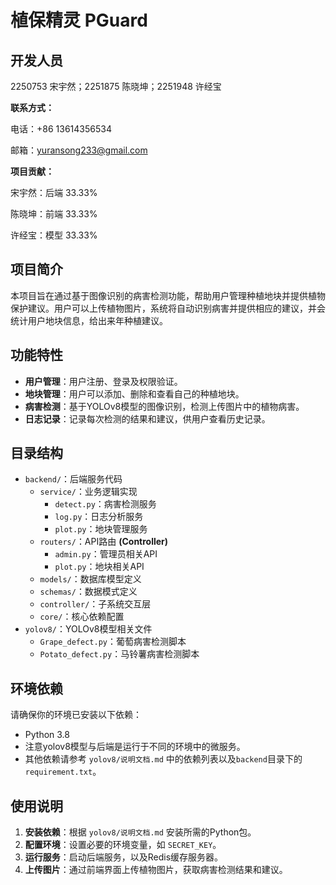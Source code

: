 # 植保精灵 PGuard

## 开发人员

2250753 宋宇然；2251875 陈晓坤；2251948 许经宝

**联系方式：**

电话：+86 13614356534

邮箱：yuransong233@gmail.com

**项目贡献：**

宋宇然：后端 33.33%

陈晓坤：前端 33.33%

许经宝：模型 33.33%

## 项目简介

本项目旨在通过基于图像识别的病害检测功能，帮助用户管理种植地块并提供植物保护建议。用户可以上传植物图片，系统将自动识别病害并提供相应的建议，并会统计用户地块信息，给出来年种植建议。

## 功能特性

- **用户管理**：用户注册、登录及权限验证。
- **地块管理**：用户可以添加、删除和查看自己的种植地块。
- **病害检测**：基于YOLOv8模型的图像识别，检测上传图片中的植物病害。
- **日志记录**：记录每次检测的结果和建议，供用户查看历史记录。

## 目录结构

- `backend/`：后端服务代码
  - `service/`：业务逻辑实现
    - `detect.py`：病害检测服务
    - `log.py`：日志分析服务
    - `plot.py`：地块管理服务
  - `routers/`：API路由 **(Controller)**
    - `admin.py`：管理员相关API
    - `plot.py`：地块相关API
  - `models/`：数据库模型定义
  - `schemas/`：数据模式定义
  - `controller/`：子系统交互层
  - `core/`：核心依赖配置
- `yolov8/`：YOLOv8模型相关文件
  - `Grape_defect.py`：葡萄病害检测脚本
  - `Potato_defect.py`：马铃薯病害检测脚本

## 环境依赖

请确保你的环境已安装以下依赖：

- Python 3.8
- 注意yolov8模型与后端是运行于不同的环境中的微服务。
- 其他依赖请参考 `yolov8/说明文档.md` 中的依赖列表以及`backend`目录下的`requirement.txt`。

## 使用说明

1. **安装依赖**：根据 `yolov8/说明文档.md` 安装所需的Python包。
2. **配置环境**：设置必要的环境变量，如 `SECRET_KEY`。
3. **运行服务**：启动后端服务，以及Redis缓存服务器。
4. **上传图片**：通过前端界面上传植物图片，获取病害检测结果和建议。

